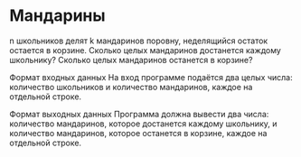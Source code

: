 # Мандарины
n школьников делят k мандаринов поровну, неделящийся остаток остается в корзине. Сколько целых мандаринов достанется 
 каждому школьнику? Сколько целых мандаринов останется в корзине?

Формат входных данных
На вход программе подаётся два целых числа: количество школьников и количество мандаринов, каждое на отдельной строке.

Формат выходных данных
Программа должна вывести два числа: количество мандаринов, которое достанется каждому школьнику, и количество мандаринов,
которое останется в корзине, каждое на отдельной строке.